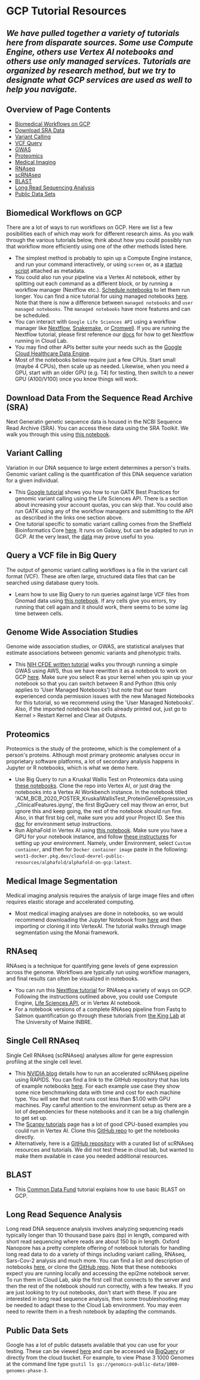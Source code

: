 # GCP Tutorial Resources

_We have pulled together a variety of tutorials here from disparate sources. Some use Compute Engine, others use Vertex AI notebooks and others use only managed services. Tutorials are organized by research method, but we try to designate what GCP services are used as well to help you navigate._
---------------------------------
## Overview of Page Contents

+ [Biomedical Workflows on GCP](#Bio)
+ [Download SRA Data](#SRA)
+ [Variant Calling](#VC)
+ [VCF Query](#VCF)
+ [GWAS](#GWAS)
+ [Proteomics](#PRO)
+ [Medical Imaging](#IM)
+ [RNAseq](#RNA)
+ [scRNAseq](#sc)
+ [BLAST](#bl)
+ [Long Read Sequencing Analysis](#Long)
+ [Public Data Sets](#Pub)

## **Biomedical Workflows on GCP** <a name="VC"></a>

There are a lot of ways to run workflows on GCP. Here we list a few posibilities each of which may work for different research aims. As you walk through the various tutorials below, think about how you could possibly run that workflow more efficiently using one of the other methods listed here.

- The simplest method is probably to spin up a Compute Engine instance, and run your command interactively, or using `screen` or, as a [startup script](https://cloud.google.com/compute/docs/instances/startup-scripts/linux) attached as metadata.
- You could also run your pipeline via a Vertex AI notebook, either by splitting out each command as a different block, or by running a workflow manager (Nextflow etc.). [Schedule notebooks](https://codelabs.developers.google.com/vertex_notebook_executor#0) to let them run longer.
You can find a nice tutorial for using managed notebooks [here](https://codelabs.developers.google.com/vertex_notebook_executor#0). Note that there is now a difference between `managed notebooks` and `user managed notebooks`. The `managed notebooks` have more features and can be scheduled. 
- You can interact with `Google Life Sciences API` using a workflow manager like [Nextflow](https://cloud.google.com/life-sciences/docs/tutorials/nextflow), [Snakemake](https://snakemake.readthedocs.io/en/stable/executing/cloud.html), or [Cromwell](https://github.com/GoogleCloudPlatform/rad-lab/tree/main/modules/genomics_cromwell). If you are running the Nextflow tutorial, please first reference our [docs](/docs/nextflow.md) for how to get Nextflow running in Cloud Lab.
- You may find other APIs better suite your needs such as the [Google Cloud Healthcare Data Engine](https://cloud.google.com/healthcare).
- Most of the notebooks below require just a few CPUs. Start small (maybe 4 CPUs), then scale up as needed. Likewise, when you need a GPU, start with an older GPU (e.g. T4) for testing, then switch to a newer GPU (A100/V100) once you know things will work. 

## **Download Data From the Sequence Read Archive (SRA)** <a name="SRA"></a>
Next Generatin genetic sequence data is housed in the NCBI Sequence Read Archive (SRA). You can access these data using the SRA Toolkit. We walk you through this using [this notebook](/tutorials/notebooks/SRADownload).

## **Variant Calling** <a name="VC"></a>
Variation in our DNA sequence to large extent determines a person's traits. Genomic variant calling is the quantification of this DNA sequence variation for a given individual.
- This [Google tutorial](https://cloud.google.com/life-sciences/docs/tutorials/gatk) shows you how to run GATK Best Practices for genomic variant calling using the Life Sciences API. There is a section about increasing your account quotas, you can skip that. You could also run GATK using any of the workflow managers and submitting to the API as described in the links one section above.
- One tutorial specific to somatic variant calling comes from the Sheffield Bioinformatics Core [here](https://sbc.shef.ac.uk/somatic-variants/index.nb.html). It runs on Galaxy, but can be adapted to run in GCP. At the very least, the [data](https://drive.google.com/drive/folders/1RhrmfW3vMhPwAiBGdFIKfINWMsdvIG6E) may prove useful to you.

## **Query a VCF file in Big Query** <a name="VCF"></a>
The output of genomic variant calling workflows is a file in the variant call format (VCF). These are often large, structured data files that can be searched using database query tools.
- Learn how to use Big Query to run queries against large VCF files from Gnomad data using [this notebook](https://github.com/GoogleCloudPlatform/rad-lab/blob/main/modules/data_science/scripts/build/notebooks/Exploring_gnomad_on_BigQuery.ipynb). If any cells give you errors, try running that cell again and it should work, there seems to be some lag time between cells.

## **Genome Wide Association Studies** <a name="GWAS"></a>
Genome wide association studies, or GWAS, are statistical analyses that estimate associations between genomic variants and phenotypic traits.
- This [NIH CFDE written tutorial](https://training.nih-cfde.org/en/latest/Bioinformatic-Analyses/GWAS-in-the-cloud
) walks you through running a simple GWAS using AWS, thus we have rewritten it as a notebook to work on GCP [here](/tutorials/notebooks/GWASCoatColor). Make sure you select R as your kernel when you spin up your notebook so that you can switch between R and Python (this only applies to 'User Managed Notebooks') but note that our team experienced conda permission issues with the new Managed Notebooks for this tutorial, so we recommend using the 'User Managed Notebooks'. Also, if the imported notebook has cells already printed out, just go to Kernel > Restart Kernel and Clear all Outputs.

## **Proteomics** <a name="PRO"></a>
Proteomics is the study of the proteome, which is the complement of a person's proteins. Although most primary proteomic analyses occur in proprietary software platforms, a lot of secondary analysis happens in Jupyter or R notebooks, which is what we demo here.
- Use Big Query to run a Kruskal Wallis Test on Proteomics data using [these notebooks](https://github.com/isb-cgc/Community-Notebooks/tree/master/FeaturedNotebooks). Clone the repo into Vertex AI, or just drag the notebooks into a Vertex AI Workbench instance. In the notebook titled 'ACM_BCB_2020_POSTER_KruskalWallisTest_ProteinGeneExpression_vs_ClinicalFeatures.ipyng', the first BigQuery cell may throw an error, but ignore this and keep going, the rest of the notebook should run fine. Also, in that first big cell, make sure you add your Project ID. See this [doc](/docs/protein_setup.md) for environment setup instructions.
- Run AlphaFold in Vertex AI using [this notebook](https://github.com/GoogleCloudPlatform/vertex-ai-samples/blob/main/community-content/alphafold_on_workbench/AlphaFold.ipynb). Make sure you have a GPU for your notebook instance, and follow [these instructures](https://cloud.google.com/blog/products/ai-machine-learning/running-alphafold-on-vertexai) for setting up your environment. Namely, under Environment, select `Custom container`, and then for `Docker container image` paste in the following: `west1-docker.pkg.dev/cloud-devrel-public-resources/alphafold/alphafold-on-gcp:latest`.

## **Medical Image Segmentation** <a name="IM"></a>
Medical imaging analysis requires the analysis of large image files and often requires elastic storage and accelerated computing.
- Most medical imaging analyses are done in notebooks, so we would recommend downloading the Jupyter Notebook from [here](/tutorials/notebooks/SpleenLiverSegmentation) and then importing or cloning it into VertexAI. The tutorial walks through image segmentation using the Monai framework.

## **RNAseq** <a name="RNA"></a>
RNAseq is a technique for quantifying gene levels of gene expression across the genome. Workflows are typically run using workflow managers, and final results can often be visualized in notebooks.
- You can run this [Nextflow tutorial](https://nf-co.re/rnaseq/3.7) for RNAseq a variety of ways on GCP. Following the instructions outlined above, you could use Compute Engine, [Life Sciences API](https://cloud.google.com/life-sciences/docs/tutorials/nextflow), or in Vertex AI notebook.
- For a notebook versions of a complete RNAseq pipeline from Fastq to Salmon quantification go through these tutorials from [the King Lab](https://github.com/King-Laboratory/rnaseq-myco-notebook) at The University of Maine INBRE. 

## **Single Cell RNAseq** <a name="sc"></a>
Single Cell RNAseq (scRNAseq) analyses allow for gene expression profiling at the single cell level.
-  This [NVIDIA blog](https://developer.nvidia.com/blog/accelerating-single-cell-genomic-analysis-using-rapids/) details how to run an accelerated scRNAseq pipeline using RAPIDS. You can find a link to the GitHub repository that has lots of example notebooks [here](https://github.com/clara-parabricks/rapids-single-cell-examples). For each example use case they show some nice benchmarking data with time and cost for each machine type. You will see that most runs cost less than $1.00 with GPU machines. Pay careful attention to the environment setup as there are a lot of dependencies for these notebooks and it can be a big challengin to get set up. 
-  The [Scanpy tutorials](https://scanpy.readthedocs.io/en/stable/tutorials.html) page has a lot of good CPU-based examples you could run in Vertex AI. Clone this [GitHub repo](https://github.com/scverse/scanpy-tutorials) to get the notebooks directly.
-  Alternatively, here is a [GitHub repository](https://github.com/mdozmorov/scRNA-seq_notes) with a curated list of scRNAseq resources and tutorials. We did not test these in cloud lab, but wanted to make them available in case you needed additional resources. 

## **BLAST** <a name="bl"></a>
- This [Common Data Fund](https://training.nih-cfde.org/en/latest/Cloud-Platforms/Introduction-to-GCP/gcp3/) tutorial explains how to use basic BLAST on GCP.

## **Long Read Sequence Analysis** <a name="Long"></a>
Long read DNA sequence analysis involves analyzing sequencing reads typically longer than 10 thousand base pairs (bp) in length, compared with short read sequencing where reads are about 150 bp in length. Oxford Nanopore has a pretty complete offering of notebook tutorials for handling long read data to do a variety of things including variant calling, RNAseq, Sars-Cov-2 analysis and much more. You can find a list and description of notebooks [here](https://labs.epi2me.io/nbindex/), or clone the [GitHub repo](https://github.com/epi2me-labs/tutorials/tree/master/tutorials). Note that these notebooks expect you are running locally and accessing the epi2me notebook server. To run them in Cloud Lab, skip the first cell that connects to the server and then the rest of the notebook should run correctly, with a few tweaks. If you are just looking to try out notebooks, don't start with these. If you are interested in long read sequence analysis, then some troubleshooting may be needed to adapt these to the Cloud Lab environment. You may even need to rewrite them in a fresh notebook by adapting the commands.

## **Public Data Sets** <a name="Pub"></a>
Google has a lot of public datasets available that you can use for your testing. These can be viewed [here](https://cloud.google.com/life-sciences/docs/resources/public-datasets) and can be accessed via [BigQuery](https://cloud.google.com/bigquery/public-data) or directly from the cloud bucket. For example, to view Phase 3 1000 Genomes at the command line type `gsutil ls gs://genomics-public-data/1000-genomes-phase-3`. 
